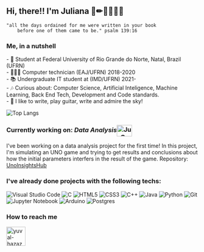 <h2> Hi, there!! I'm Juliana 🔭✏👩🏾‍💻✨ </h2>

```quote
"all the days ordained for me were written in your book
    before one of them came to be." psalm 139:16
```
<h3> Me, in a nutshell</h3>
<div>
  <p>
- 📖 Student at Federal University of Rio Grande do Norte, Natal, Brazil (UFRN) <br>
- 👩🏾‍🎓 Computer technician (EAJ/UFRN) 2018-2020 <Br>
- 📚 Undergraduate IT student at (IMD/UFRN) 2021- <br>
- 🎶 Curious about: Computer Science, Artificial Inteligence, Machine Learning, Back End Tech, Development and Code standards. <br>
- 🎨 I like to write, play guitar, write and admire the sky! 
    </p>


![Top Langs](https://github-readme-stats.vercel.app/api/top-langs/?username=lianasantiago&layout=compact&theme=gruvbox)

<h3> Currently working on: <i> Data Analysis</i><img align="center" alt="Ju-C" height="30" width="40" src="https://cdn.jsdelivr.net/gh/devicons/devicon/icons/python/python-original.svg"></h3>
I've been working on a data analysis project for the first time! In this project, I'm simulating an UNO game and trying to get results and conclusions about how the initial parameters interfers in the result of the game. Repository: <a href="https://github.com/lianasantiago/UnoInsightsHub">UnoInsightsHub</a>

<h3> I've already done projects with the following techs: </h3>

![Visual Studio Code](https://img.shields.io/badge/Visual%20Studio%20Code-0078d7.svg?style=for-the-badge&logo=visual-studio-code&logoColor=white)
![C](https://img.shields.io/badge/c-%2300599C.svg?style=for-the-badge&logo=c&logoColor=white)
![HTML5](https://img.shields.io/badge/html5-%23E34F26.svg?style=for-the-badge&logo=html5&logoColor=white)
![CSS3](https://img.shields.io/badge/css3-%231572B6.svg?style=for-the-badge&logo=css3&logoColor=white)
![C++](https://img.shields.io/badge/c++-%2300599C.svg?style=for-the-badge&logo=c%2B%2B&logoColor=white)
![Java](https://img.shields.io/badge/java-%23ED8B00.svg?style=for-the-badge&logo=openjdk&logoColor=white)
![Python](https://img.shields.io/badge/python-3670A0?style=for-the-badge&logo=python&logoColor=ffdd54)
![Git](https://img.shields.io/badge/git-%23F05033.svg?style=for-the-badge&logo=git&logoColor=white)
![Jupyter Notebook](https://img.shields.io/badge/jupyter-%23FA0F00.svg?style=for-the-badge&logo=jupyter&logoColor=white)
![Arduino](https://img.shields.io/badge/-Arduino-00979D?style=for-the-badge&logo=Arduino&logoColor=white)
![Postgres](https://img.shields.io/badge/PostgreSQL-316192?style=for-the-badge&logo=postgresql&logoColor=white)

<h3> How to reach me</h3>
<a href="https://www.linkedin.com/in/juliana-santiago-07819422b/"><img src="https://avatars.githubusercontent.com/u/357098?s=200&v=4" title="yuval-hazaz" width="50" height="50"></a>
